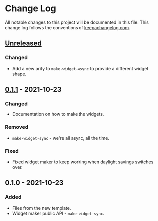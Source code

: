 # Change Log
All notable changes to this project will be documented in this file. This change log follows the conventions of [keepachangelog.com](http://keepachangelog.com/).

## [Unreleased]
### Changed
- Add a new arity to `make-widget-async` to provide a different widget shape.

## [0.1.1] - 2021-10-23
### Changed
- Documentation on how to make the widgets.

### Removed
- `make-widget-sync` - we're all async, all the time.

### Fixed
- Fixed widget maker to keep working when daylight savings switches over.

## 0.1.0 - 2021-10-23
### Added
- Files from the new template.
- Widget maker public API - `make-widget-sync`.

[Unreleased]: https://github.com/your-name/service-clojure-offers/compare/0.1.1...HEAD
[0.1.1]: https://github.com/your-name/service-clojure-offers/compare/0.1.0...0.1.1
